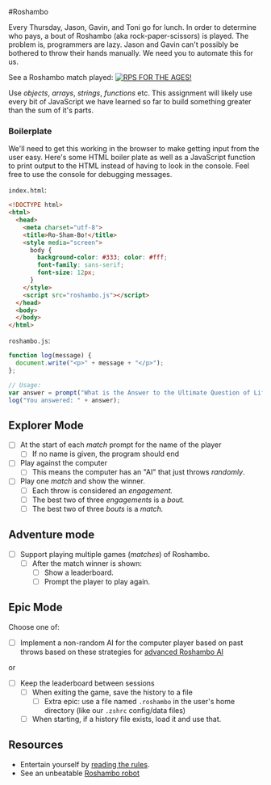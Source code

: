 #Roshambo

Every Thursday, Jason, Gavin, and Toni go for lunch. In order to determine who pays, a bout of Roshambo (aka rock-paper-scissors) is played. The problem is, programmers are lazy. Jason and Gavin can't possibly be bothered to throw their hands manually. We need you to automate this for us.

See a Roshambo match played: [![RPS FOR THE AGES!](http://img.youtube.com/vi/_eanWnL3FtM/default.jpg)](http://www.youtube.com/watch?v=_eanWnL3FtM)

Use _objects_, _arrays_, _strings_, _functions_ etc. This assignment will likely use every bit of JavaScript we have learned so far to build something greater than the sum of it's parts.

### Boilerplate

We'll need to get this working in the browser to make getting input from the user easy. Here's some HTML boiler plate as well as a JavaScript function to print output to the HTML instead of having to look in the console. Feel free to use the console for debugging messages.

`index.html`:

```html
<!DOCTYPE html>
<html>
  <head>
    <meta charset="utf-8">
    <title>Ro-Sham-Bo!</title>
    <style media="screen">
      body {
        background-color: #333; color: #fff;
        font-family: sans-serif;
        font-size: 12px;
      }
    </style>
    <script src="roshambo.js"></script>
  </head>
  <body>
  </body>
</html>
```

`roshambo.js`:

```js
function log(message) {
  document.write("<p>" + message + "</p>");
};

// Usage:
var answer = prompt("What is the Answer to the Ultimate Question of Life, the Universe, and Everything?")
log("You answered: " + answer);
```

## Explorer Mode

- [ ] At the start of each _match_ prompt for the name of the player
  - [ ] If no name is given, the program should end
- [ ] Play against the computer
  - [ ] This means the computer has an "AI" that just throws _randomly_.
- [ ] Play one _match_ and show the winner.
  - [ ] Each throw is considered an _engagement._
  - [ ] The best two of three _engagements_ is a _bout._
  - [ ] The best two of three _bouts_ is a _match._

## Adventure mode

- [ ] Support playing multiple games (_matches_) of Roshambo.
  - [ ] After the match winner is shown:
    - [ ] Show a leaderboard.
    - [ ] Prompt the player to play again.

## Epic Mode

Choose one of:

- [ ] Implement a non-random AI for the computer player based on past throws based on these strategies for [advanced Roshambo AI](https://www.youtube.com/watch?v=rudzYPHuewc)

or

- [ ] Keep the leaderboard between sessions
  - [ ] When exiting the game, save the history to a file
    - [ ] Extra epic: use a file named `.roshambo` in the user's home directory (like our `.zshrc` config/data files)
  - [ ] When starting, if a history file exists, load it and use that.

## Resources

- Entertain yourself by [reading the rules](http://www.usarps.com/rules/).
- See an unbeatable [Roshambo robot](http://www.theguardian.com/technology/video/2012/jun/27/rock-paper-scissors-robot-video)
